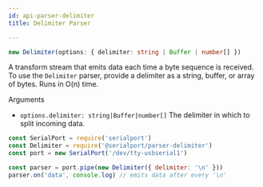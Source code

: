 ```yaml
---
id: api-parser-delimiter
title: Delimiter Parser

---
```

```typescript
new Delimiter(options: { delimiter: string | Buffer | number[] })
```

A transform stream that emits data each time a byte sequence is received. To use the `Delimiter` parser, provide a delimiter as a string, buffer, or array of bytes. Runs in O(n) time.

Arguments
- `options.delimiter: string|Buffer|number[]` The delimiter in which to split incoming data.


```js
const SerialPort = require('serialport')
const Delimiter = require('@serialport/parser-delimiter')
const port = new SerialPort('/dev/tty-usbserial1')

const parser = port.pipe(new Delimiter({ delimiter: '\n' }))
parser.on('data', console.log) // emits data after every '\n'
```
